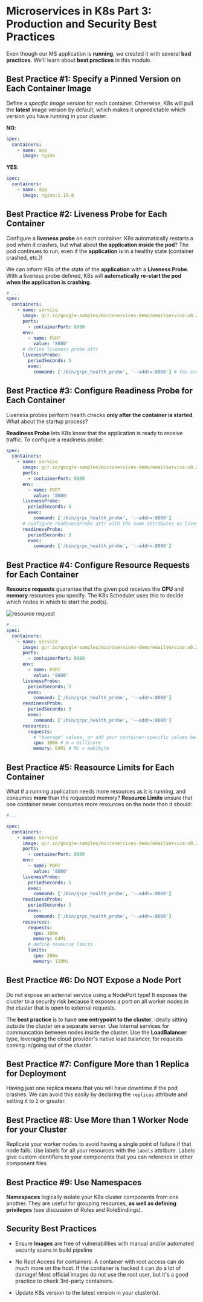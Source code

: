 # Microservices in K8s Part 3: Production and Security Best Practices

Even though our MS application is **running**, we created it with several **bad
practices**. We'll learn about **best practices** in this module.

## Best Practice #1: Specify a Pinned Version on Each Container Image

Define a _specific image version_ for each container. Otherwise, K8s will pull
the **latest** image version by default, which makes it unpredictable which
version you have running in your cluster.

**NO**:

```yaml
spec:
  containers:
    - name: app
      image: nginx
```

**YES**:

```yaml
spec:
  containers:
    - name: app
      image: nginx:1.19.8
```

## Best Practice #2: Liveness Probe for Each Container

Configure a **liveness probe** on each container. K8s automatically restarts a
pod when it crashes, but what about **the application inside the pod**? The pod
continues to run, even if the **application** is in a healthy state (container
crashed, etc.)!

We can inform K8s of the state of the **application** with a **Liveness Probe**.
With a liveness probe defined, K8s will **automatically re-start the pod when
the application is crashing**.

```yaml
# ...
spec:
  containers:
    - name: service
      image: gcr.io/google-samples/microservices-demo/emailservice:v0.2.3
      ports:
        - containerPort: 8080
      env:
        - name: PORT
          value: '8080'
      # define liveness probe attr
      livenessProbe:
        periodSeconds: 5
        exec:
          command: ['/bin/grpc_health_probe', '--addr=:8080'] # You create a program to check the state of the application; K8s will execute these commands
```

## Best Practice #3: Configure Readiness Probe for Each Container

Liveness probes perform health checks **only after the container is started**.
What about the startup process?

**Readiness Probe** lets K8s know that the application is ready to receive
traffic. To configure a readiness probe:

```yaml
spec:
  containers:
    - name: service
      image: gcr.io/google-samples/microservices-demo/emailservice:v0.2.3
      ports:
        - containerPort: 8080
      env:
        - name: PORT
          value: '8080'
      livenessProbe:
        periodSeconds: 5
        exec:
          command: ['/bin/grpc_health_probe', '--addr=:8080']
      # configure readinessProbe attr with the same attributes as livenessProbe
      readinessProbe:
        periodSeconds: 5
        exec:
          command: ['/bin/grpc_health_probe', '--addr=:8080']
```

## Best Practice #4: Configure Resource Requests for Each Container

**Resource requests** guarantee that the given pod receives the **CPU** and
**memory** resources you specify. The K8s Scheduler uses this to decide which
nodes in which to start the pod(s).

![resource request](./resource_request.png)

```yaml
# ...
spec:
  containers:
    - name: service
      image: gcr.io/google-samples/microservices-demo/emailservice:v0.2.3
      ports:
        - containerPort: 8080
      env:
        - name: PORT
          value: '8080'
      livenessProbe:
        periodSeconds: 5
        exec:
          command: ['/bin/grpc_health_probe', '--addr=:8080']
      readinessProbe:
        periodSeconds: 5
        exec:
          command: ['/bin/grpc_health_probe', '--addr=:8080']
      resources:
        requests:
          # "Average" values, or add your container-specific values below
          cpu: 100m # m = millicore
          memory: 64Mi # Mi = mebibyte
```

## Best Practice #5: Reasource Limits for Each Container

What if a running application needs more resources as it is running, and
consumes **more** than the requested memory? **Resource Limits** ensure that one
container never consumes more resources on the node than it should:

```yaml
#...

spec:
  containers:
    - name: service
      image: gcr.io/google-samples/microservices-demo/emailservice:v0.2.3
      ports:
        - containerPort: 8080
      env:
        - name: PORT
          value: '8080'
      livenessProbe:
        periodSeconds: 5
        exec:
          command: ['/bin/grpc_health_probe', '--addr=:8080']
      readinessProbe:
        periodSeconds: 5
        exec:
          command: ['/bin/grpc_health_probe', '--addr=:8080']
      resources:
        requests:
          cpu: 100m
          memory: 64Mi
        # define resource limits
        limits:
          cpu: 200m
          memory: 128Mi
```

## Best Practice #6: Do NOT Expose a Node Port

Do not expose an external service using a NodePort type! It exposes the cluster
to a security risk because it exposes a port on all worker nodes in the cluster
that is open to external requests.

The **best practice** is to have **one entrypoint to the cluster**, ideally
sitting outside the cluster on a separate server. Use internal services for
communcation between nodes inside the cluster. Use the **LoadBalancer** type,
leveraging the cloud provider's native load balancer, for requests coming
in/going out of the cluster.

## Best Practice #7: Configure More than 1 Replica for Deployment

Having just one replica means that you will have downtime if the pod crashes. We
can avoid this easily by declaring the `replicas` attribute and setting it to
`2` or greater.

## Best Practice #8: Use More than 1 Worker Node for your Cluster

Replicate your worker nodes to avoid having a single point of failure if that
node fails. Use labels for all your resources with the `labels` attribute.
Labels give custom identifiers to your components that you can reference in
other component files

## Best Practice #9: Use Namespaces

**Namespaces** logically isolate your K8s cluster components from one another.
They are useful for grouping resources, **as well as defining privileges** (see
discussion of Roles and RoleBindings).

## Security Best Practices

- Ensure **Images** are free of vulnerabilities with manual and/or automated
  security scans in build pipeline

- No Root Access for containers: A container with root access can do much more
  on the host. If the contianer is hacked it can do a lot of damage! Most
  official images do not use the root user, but it's a good practice to check
  3rd-party containers.

- Update K8s version to the latest version in your cluster(s).

